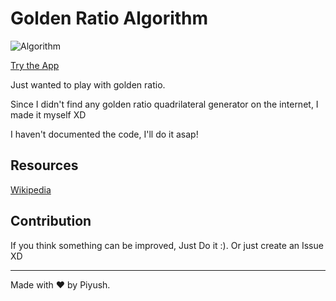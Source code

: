 # Golden Ratio Algorithm

![Algorithm](https://cdn.statically.io/gh/PiyushSuthar/golden-ratio-algorithm/main/screenshot.png)

[Try the App](https://piyushsuthar.github.io/golden-ratio-algorithm)

Just wanted to play with golden ratio.

Since I didn't find any golden ratio quadrilateral generator on the internet, I made it myself XD

I haven't documented the code, I'll do it asap!

## Resources

[Wikipedia](https://en.wikipedia.org/wiki/Golden_ratio)

## Contribution

If you think something can be improved, Just Do it :). Or just create an Issue XD

---

Made with ❤ by Piyush.
